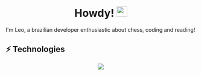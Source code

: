 
<h1 align="center">
Howdy!
<img src="https://media.giphy.com/media/hvRJCLFzcasrR4ia7z/giphy.gif" width="28">
</h1>

I'm Leo, a brazilian developer enthusiastic about chess, coding and reading! 
 
<p align = "center">
  
## ⚡ Technologies
 
<p align="center">
  <a href="https://skillicons.dev">
    <img src="https://skillicons.dev/icons?i=react,node,ts,js,vue,webpack,vite,jest,cypress" />
  </a>
</p>

  </p>

